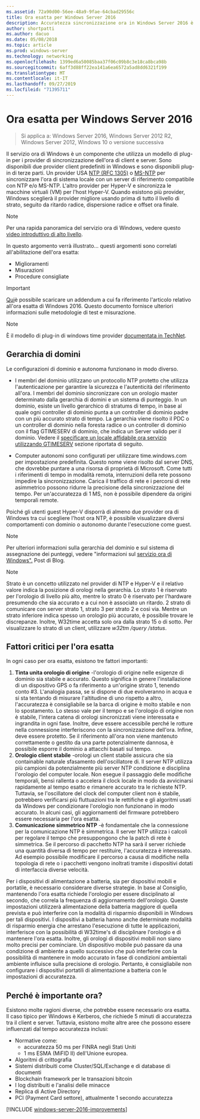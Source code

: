 ```yaml
---
ms.assetid: 72a90d00-56ee-48a9-9fae-64cbad29556c
title: Ora esatta per Windows Server 2016
description: Accuratezza sincronizzazione ora in Windows Server 2016 è stata migliorata sostanzialmente, garantendo contemporaneamente all'indietro NTP la compatibilità con le versioni precedenti di Windows.
author: shortpatti
ms.author: dacuo
ms.date: 05/08/2018
ms.topic: article
ms.prod: windows-server
ms.technology: networking
ms.openlocfilehash: 1399ed6a50085baa37f06c09b8c3e18ca8bca98b
ms.sourcegitcommit: 6aff3d88ff22ea141a6ea6572a5ad8dd6321f199
ms.translationtype: MT
ms.contentlocale: it-IT
ms.lasthandoff: 09/27/2019
ms.locfileid: "71395711"
---
```

# <a name="accurate-time-for-windows-server-2016"></a>Ora esatta per Windows Server 2016

>Si applica a: Windows Server 2016, Windows Server 2012 R2, Windows Server 2012, Windows 10 o versione successiva

Il servizio ora di Windows è un componente che utilizza un modello di plug-in per i provider di sincronizzazione dell'ora di client e server.  Sono disponibili due provider client predefiniti in Windows e sono disponibili plug-in di terze parti. Un provider USA [NTP (RFC 1305)](https://tools.ietf.org/html/rfc1305) o [MS-NTP](https://msdn.microsoft.com/library/cc246877.aspx) per sincronizzare l'ora di sistema locale con un server di riferimento compatibile con NTP e/o MS-NTP. L'altro provider per Hyper-V e sincronizza le macchine virtuali (VM) per l'host Hyper-V.  Quando esistono più provider, Windows sceglierà il provider migliore usando prima di tutto il livello di strato, seguito da ritardo radice, dispersione radice e offset ora finale.

> [!NOTE]
> Per una rapida panoramica del servizio ora di Windows, vedere questo [video introduttivo di alto livello](https://aka.ms/WS2016TimeVideo).

In questo argomento verrà illustrato... questi argomenti sono correlati all'abilitazione dell'ora esatta: 

- Miglioramenti
- Misurazioni
- Procedure consigliate

> [!IMPORTANT]
> [Qui](https://windocs.blob.core.windows.net/windocs/WindowsTimeSyncAccuracy_Addendum.pdf)è possibile scaricare un addendum a cui fa riferimento l'articolo relativo all'ora esatta di Windows 2016.  Questo documento fornisce ulteriori informazioni sulle metodologie di test e misurazione.

> [!NOTE] 
> È il modello di plug-in di windows time provider [documentata in TechNet](https://msdn.microsoft.com/library/windows/desktop/ms725475%28v=vs.85%29.aspx).

## <a name="domain-hierarchy"></a>Gerarchia di domini
Le configurazioni di dominio e autonoma funzionano in modo diverso.

- I membri del dominio utilizzano un protocollo NTP protetto che utilizza l'autenticazione per garantire la sicurezza e l'autenticità del riferimento all'ora.  I membri del dominio sincronizzare con un orologio master determinato dalla gerarchia di domini e un sistema di punteggio.  In un dominio, esiste un livello gerarchico di stratums di tempo, in base al quale ogni controller di dominio punta a un controller di dominio padre con un più accurato strato di tempo.  La gerarchia viene risolto il PDC o un controller di dominio nella foresta radice o un controller di dominio con il flag GTIMESERV di dominio, che indica un Server valido per il dominio.  Vedere il [specificare un locale affidabile ora servizio utilizzando GTIMESERV](#GTIMESERV) sezione riportata di seguito.

- Computer autonomi sono configurati per utilizzare time.windows.com per impostazione predefinita.  Questo nome viene risolto dal server DNS, che dovrebbe puntare a una risorsa di proprietà di Microsoft.  Come tutti i riferimenti di tempo in modalità remota, interruzioni della rete possono impedire la sincronizzazione.  Carica il traffico di rete e i percorsi di rete asimmetrico possono ridurre la precisione della sincronizzazione del tempo.  Per un'accuratezza di 1 MS, non è possibile dipendere da origini temporali remote.

Poiché gli utenti guest Hyper-V disporrà di almeno due provider ora di Windows tra cui scegliere l'host ora NTP, è possibile visualizzare diversi comportamenti con dominio o autonomo durante l'esecuzione come guest.

> [!NOTE] 
> Per ulteriori informazioni sulla gerarchia del dominio e sul sistema di assegnazione dei punteggi, vedere "informazioni sul [servizio ora di Windows".](https://blogs.msdn.microsoft.com/w32time/2007/07/07/what-is-windows-time-service/) Post di Blog.

> [!NOTE]
> Strato è un concetto utilizzato nel provider di NTP e Hyper-V e il relativo valore indica la posizione di orologi nella gerarchia.  Lo strato 1 è riservato per l'orologio di livello più alto, mentre lo strato 0 è riservato per l'hardware presumendo che sia accurato e a cui non è associato un ritardo.  2 strato di comunicare con server strato 1, strato 3 per strato 2 e così via.  Mentre un strato inferiore indica spesso un orologio più accurato, è possibile trovare le discrepanze.  Inoltre, W32time accetta solo ora dalla strato 15 o di sotto.  Per visualizzare lo strato di un client, utilizzare *w32tm /query /status*.

## <a name="critical-factors-for-accurate-time"></a>Fattori critici per l'ora esatta
In ogni caso per ora esatta, esistono tre fattori importanti:

1. **Tinta unita orologio di origine** -l'orologio di origine nelle esigenze di dominio sia stabile e accurato. Questo significa in genere l'installazione di un dispositivo GPS o fa riferimento a un'origine strato 1, tenendo conto #3. L'analogia passa, se si dispone di due evolveranno in acqua e si sta tentando di misurare l'altitudine di uno rispetto a altro, l'accuratezza è consigliabile se la barca di origine è molto stabile e non lo spostamento. Lo stesso vale per il tempo e se l'orologio di origine non è stabile, l'intera catena di orologi sincronizzati viene interessata e ingrandita in ogni fase. Inoltre, deve essere accessibile perché le rotture nella connessione interferiscono con la sincronizzazione dell'ora. Infine, deve essere protetto. Se il riferimento all'ora non viene mantenuto correttamente o gestito da una parte potenzialmente dannosa, è possibile esporre il dominio a attacchi basati sul tempo.
2. **Orologio client stabile** -orologi un client stabile assicura che sia containable naturale sfasamento dell'oscillatore di.  Il server NTP utilizza più campioni da potenzialmente più server NTP condizione e disciplina l'orologio del computer locale.  Non esegue il passaggio delle modifiche temporali, bensì rallenta o accelera il clock locale in modo da avvicinarsi rapidamente al tempo esatto e rimanere accurato tra le richieste NTP.  Tuttavia, se l'oscillatore del clock del computer client non è stabile, potrebbero verificarsi più fluttuazioni tra le rettifiche e gli algoritmi usati da Windows per condizionare l'orologio non funzionano in modo accurato.  In alcuni casi, gli aggiornamenti del firmware potrebbero essere necessaria per l'ora esatta.
3. **Comunicazione simmetrico NTP** -è fondamentale che la connessione per la comunicazione NTP è simmetrica.  Il server NTP utilizza i calcoli per regolare il tempo che presuppongono che la patch di rete è simmetrica.  Se il percorso di pacchetto NTP ha sarà il server richiede una quantità diversa di tempo per restituire, l'accuratezza è interessato.  Ad esempio possibile modificare il percorso a causa di modifiche nella topologia di rete o i pacchetti vengono inoltrati tramite i dispositivi dotati di interfaccia diverse velocità.

Per i dispositivi di alimentazione a batteria, sia per dispositivi mobili e portatile, è necessario considerare diverse strategie.  In base al Consiglio, mantenendo l'ora esatta richiede l'orologio per essere disciplinato al secondo, che correla la frequenza di aggiornamento dell'orologio. Queste impostazioni utilizzerà alimentazione della batteria maggiore di quella prevista e può interferire con la modalità di risparmio disponibili in Windows per tali dispositivi. I dispositivi a batteria hanno anche determinate modalità di risparmio energia che arrestano l'esecuzione di tutte le applicazioni, interferisce con la possibilità di W32time's di disciplinare l'orologio e di mantenere l'ora esatta. Inoltre, gli orologi di dispositivi mobili non siano molto precisi per cominciare.  Un dispositivo mobile può passare da una condizione di ambiente a quello successivo che può interferire con la possibilità di mantenere in modo accurato in fase di condizioni ambientali ambiente influisce sulla precisione di orologio.  Pertanto, è consigliabile non configurare i dispositivi portatili di alimentazione a batteria con le impostazioni di accuratezza. 

## <a name="why-is-time-important"></a>Perché è importante ora?  
Esistono molte ragioni diverse, che potrebbe essere necessario ora esatta.  Il caso tipico per Windows è Kerberos, che richiede 5 minuti di accuratezza tra il client e server.  Tuttavia, esistono molte altre aree che possono essere influenzati dal tempo accuratezza inclusi:


- Normative come:
    - accuratezza 50 ms per FINRA negli Stati Uniti
    - 1 ms ESMA (MiFID II) dell'Unione europea.
- Algoritmi di crittografia
- Sistemi distribuiti come Cluster/SQL/Exchange e di database di documenti
- Blockchain framework per le transazioni bitcoin
- I log distribuiti e l'analisi delle minacce 
- Replica di Active Directory
- PCI (Payment Card settore), attualmente 1 secondo accuratezza



[!INCLUDE [windows-server-2016-improvements](windows-server-2016-improvements.md)]
